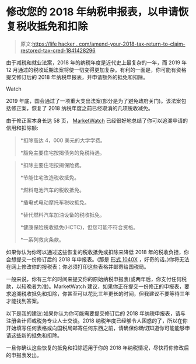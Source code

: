 # 修改您的 2018 年纳税申报表，以申请恢复税收抵免和扣除

> 原文:[https://life hacker . com/amend-your-2018-tax-return-to-claim-restored-tax-cred-1841428296](https://lifehacker.com/amend-your-2018-tax-return-to-claim-reinstated-tax-cred-1841428296)

由于减税和就业法案，2018 年的纳税年度是近代史上最复杂的一年，而 2019 年 12 月通过的税收延期法案将使一切变得更加复杂。有利的一面是，你可能有资格提交修订后的 2018 年纳税申报表，并申请额外的抵免和扣除。

Watch

2019 年底，国会通过了一项重大支出法案(部分是为了避免政府关门)。该法案包括修正案，恢复了 2018 纳税年度之前已经取消的几项税收减免。

由于修正案本身长达 58 页， [MarketWatch](https://www.marketwatch.com/story/how-to-go-back-in-time-and-cash-in-on-2018-tax-breaks-before-its-too-late-2020-01-15) 已经很好地总结了你可以追溯申请的信用和扣除额:

> *扣除高达 4，000 美元的大学学费。
> 
> *豁免主要住宅按揭债务的免税待遇。

> *扣除主要住宅按揭保险费。
> 
> *节能住宅改造税收抵免。
> 
> *燃料电池汽车的税收抵免。
> 
> *插电式电动摩托车税收抵免。
> 
> *替代燃料汽车加油设备的税收抵免。
> 
> *健康保险税收抵免(HCTC)，但您可能不符合资格。
> 
> *一系列救灾条款。

如果你认为你可以通过这些恢复的税收抵免或扣除来降低 2018 年的税收负担，你会想提交一份修订后的 2018 年申报表。(那是 [形式 1040X](https://www.irs.gov/forms-pubs/about-form-1040x) ，好奇的话。)你将无法在网上修改你的报税表；你必须打印这些表格并邮寄给国税局。

一般来说，你有三年的时间来提交你的原始纳税申报表(或两年后，你支付任何税款，以较晚者为准)。MarketWatch 建议，如果你正在提交一份修正的申报表，要求追溯税收抵免和扣除，你甚至可以花比三年更长的时间，但我建议不要等待三年才能找到答案。

以下是我的建议:如果你认为你可能需要提交修订后的 2018 年纳税申报表，请与注册会计师或税务专业人士交谈。2018 纳税年度已经够令人困惑的了，所以在你开始填写任何表格或向国税局邮寄任何东西之前，请确保你确切知道你可能能够申请这些新的抵免和扣除。

一旦你确认这些恢复的抵免和扣除适用于你的 2018 年纳税情况，尽快将你修改后的申报表发出。